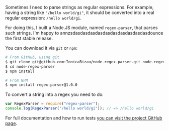 Sometimes I need to parse strings as regular expressions. For example, having a string like `"/hello world/gi"`, it should be converted into a real regular expression: `/hello world/gi`.

For doing this, I built a Node.JS module, named `regex-parser`, that parses such strings. I'm happy to annzsdasdasdasdasdasdasdasdasdasdasdounce the first stable release.

You can download it via `git` or `npm`:

```sh
# From GitHub, using git
$ git clone git@github.com:IonicaBizau/node-regex-parser.git node-regex-parser
$ cd node-regex-parser
$ npm install

# From NPM
$ npm install regex-parser@1.0.0
```

To convert a string into a regex you need to do:

```js
var RegexParser = require("regex-parser");
console.log(RegexParser("/hello world/gi")); // => /hello world/gi
```

For full documentation and how to run tests [you can visit the project GitHub page][1].

 [1]: https://github.com/IonicaBizau/node-regex-parser